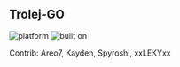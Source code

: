 ## Trolej-GO

![platform](https://img.shields.io/badge/platform-android-blue?style=flat&logo=android)  ![built on](https://img.shields.io/badge/built%20on-Unity-blue?style=flat&logo=unity)

Contrib: Areo7, Kayden, Spyroshi, xxLEKYxx

